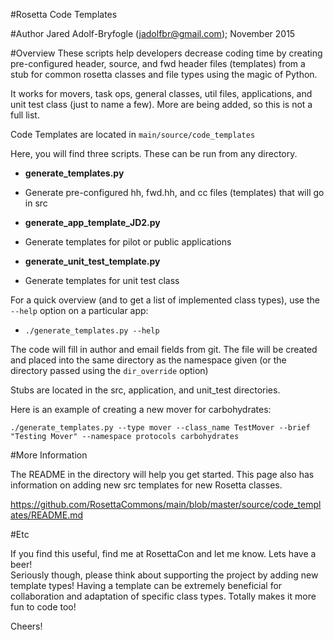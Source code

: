 #Rosetta Code Templates

#Author
Jared Adolf-Bryfogle (jadolfbr@gmail.com); November 2015

#Overview
These scripts help developers decrease coding time by creating pre-configured header, source, and fwd header files (templates) 
from a stub for common rosetta classes and file types using the magic of Python. 


It works for movers, task ops, general classes, util files, applications, and unit test class (just to name a few). 
More are being added, so this is not a full list.  

Code Templates are located in ```main/source/code_templates```

Here, you will find three scripts.  These can be run from any directory.

- __generate_templates.py__
 - Generate pre-configured hh, fwd.hh, and cc files (templates) that will go in src

- __generate_app_template_JD2.py__
 - Generate templates for pilot or public applications

- __generate_unit_test_template.py__
 - Generate templates for unit test class
 
For a quick overview (and to get a list of implemented class types), use the ```--help``` option on a particular app: 
 - ```./generate_templates.py --help```
 
The code will fill in author and email fields from git. 
The file will be created and placed into the same directory as the namespace given 
(or the directory passed using the ```dir_override``` option)


Stubs are located in the src, application, and unit_test directories. 

Here is an example of creating a new mover for carbohydrates:
```
./generate_templates.py --type mover --class_name TestMover --brief "Testing Mover" --namespace protocols carbohydrates

```
   
   
#More Information

The README in the directory will help you get started.  This page also has information on adding new src templates for new Rosetta classes.

https://github.com/RosettaCommons/main/blob/master/source/code_templates/README.md

#Etc

If you find this useful, find me at RosettaCon and let me know.  Lets have a beer!  
Seriously though, please think about supporting the project by adding new template types!  Having a template can be extremely beneficial for collaboration and adaptation of specific class types.  Totally makes it more fun to code too!


Cheers!

